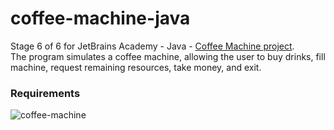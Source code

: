 # coffee-machine-java
Stage 6 of 6 for JetBrains Academy - Java - [Coffee Machine project](https://hyperskill.org/projects/33/stages/180/implement).  
The program simulates a coffee machine, allowing the user to buy drinks, fill machine, request remaining resources, take money, and exit.
### Requirements
![coffee-machine](https://user-images.githubusercontent.com/64429863/118905323-7bde7780-b8e9-11eb-9fec-277aa5ff8b21.jpg)
